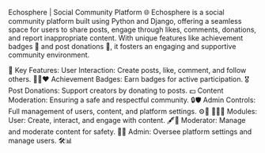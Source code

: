 Echosphere | Social Community Platform 🌐
Echosphere is a social community platform built using Python and Django, offering a seamless space for users to share posts, engage through likes, comments, donations, and report inappropriate content. With unique features like achievement badges 🏅 and post donations 💸, it fosters an engaging and supportive community environment.

🚀 Key Features:
User Interaction: Create posts, like, comment, and follow others. 📝💬❤️
Achievement Badges: Earn badges for active participation. 🎖️
Post Donations: Support creators by donating to posts. 💵
Content Moderation: Ensuring a safe and respectful community. 🔒🛡️
Admin Controls: Full management of users, content, and platform settings. ⚙️🔑
🧑‍🤝‍🧑 Modules:
User: Create, interact, and engage with content. 🖋️👀
Moderator: Manage and moderate content for safety. 🚨🔧
Admin: Oversee platform settings and manage users. 🛠️📊
